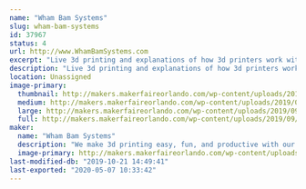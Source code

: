 ```yaml
---
name: "Wham Bam Systems"
slug: wham-bam-systems
id: 37967
status: 4
url: http://www.WhamBamSystems.com
excerpt: "Live 3d printing and explanations of how 3d printers work with a 3d printed souvenir for the kids to take away. "
description: "Live 3d printing and explanations of how 3d printers work with a 3d printed souvenir for the kids to take away. Raffles and giveaways with no purchase necessary. Demonstrations of how our products work in live 3d printing situations."
location: Unassigned
image-primary:
  thumbnail: http://makers.makerfaireorlando.com/wp-content/uploads/2019/09/cover2-150x150.png
  medium: http://makers.makerfaireorlando.com/wp-content/uploads/2019/09/cover2-300x131.png
  large: http://makers.makerfaireorlando.com/wp-content/uploads/2019/09/cover2-1024x447.png
  full: http://makers.makerfaireorlando.com/wp-content/uploads/2019/09/cover2.png
maker:
  name: "Wham Bam Systems"
  description: "We make 3d printing easy, fun, and productive with our 3d printer accessories."
  image-primary: http://makers.makerfaireorlando.com/wp-content/uploads/2019/09/whambamhorizshadowsmall.jpg
last-modified-db: "2019-10-21 14:49:41"
last-exported: "2020-05-07 10:33:42"
---
```

